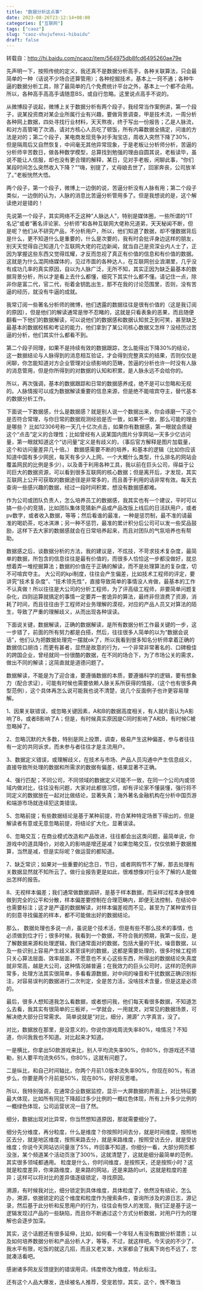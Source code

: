 ```yaml
---
title: "数据分析这点事"
date: 2023-08-26T23:12:14+08:00
categories: ["互联网"]
tags: ["caoz"]
slug: "caoz-shujufenxi-hibaidu"
draft: false
---
```



转载自：http://hi.baidu.com/ncaoz/item/564975db8fcd6495260ae79e

先声明一下，按照传统的定义，我还真不是数据分析高手，各种关联算法，只会最简单的一种（话说不少场合还算管用）；各种挖掘技术，基本上一窍不通；各种牛逼的数据分析工具，除了最简单的几个免费统计平台之外，基本上一个都不会用。所以，各种高手高高手请随意BS，或自行忽略。这里说点高手不说的。

从微博段子说起，微博上关于数据分析有两个段子，我经常当作案例讲，第一个段子，说某投资商对某企业所属行业有兴趣，要做背景调查，甲是技术流，一周分析各种网上数据，四处寻找行业材料，天天熬夜，终于写出一份报告；乙是人脉流，和对方高管喝了次酒，请对方核心人员吃了顿饭，所有内幕数据全搞定，问谁的方法是对的；第二个段子，某电商发现竞争对手淘宝店，周收入突然下降了30%，但是隔周后又自然恢复，中间毫无其他异常现象，于是老板让分析师分析，苦逼的分析师辛苦数日，做各种数学模型，总算找到勉强的理由自圆其说，老板读毕，虽说不能让人信服，却也没有更合理的解释，某日，见对手老板，闲聊此事，“你们某段时间怎么突然收入下降？”“嗨，别提了，丈母娘去世了，回家奔丧，公司放羊了。”老板恍然大悟。

两个段子，第一个段子，微博上一边倒的说，苦逼分析没有人脉有用；第二个段子类似，一边倒的认为，人脉的消息比苦逼分析管用多了。但是我想说的是，这个解读绝对是错的！

先说第一个段子，其实网络不乏这种“人脉达人”，特别是媒体圈，一些所谓的“IT名记”或者“著名评论家、分析师”和各种互联网大佬称兄道弟，天天秘闻不断，但是呢？他们从不研究产品，不分析用户，所以，他们知道了数据，却不懂数据背后是什么，更不知道什么是重要的，什么是次要的，我有时会批评身边这样的朋友，别天天觉得自己知道几个互联网大佬的花边新闻，就当自己是资深业内人士了，正因为掌握这些东西又觉得炫耀，才反而忽视了真正有价值的信息和有价值的数据。这就是为什么混网络媒体的，见过市面的各种达人，在互联网创业浪潮里，几乎没有成功几率的真实原因，自以为人脉广泛，无所不知，其实正因为缺乏最基本的数据背景分析，所以才是看上去什么都懂，细究下其实什么都不懂。请记住一点，除非你是富二代，官二代，衔着金钥匙出生，那不在我的讨论范围里，否则，没有苦逼的经历，就没有牛逼的成就。

我常订阅一些著名分析师的微博，他们透露的数据往往是很有价值的（这是我订阅的原因），但是他们的解读通常是惨不忍睹的，这就是只看表象的恶果，而且随便翻看一下他们的数据解读，可以说他们的数据感和数据认知贫乏到可笑，甚至缺乏最基本的数据校核和考证的能力，他们拿到了某公司核心数据又怎样？没经历过苦逼的分析，他们其实什么都看不到。

第二个段子同理，如果不是持续有效的数据跟踪，怎么能得出下降30%的结论，这一数据结论与人脉得到的消息相互验证，才会得到完整真实的结果，否则仅仅是闲聊，你怎能知道对方企业管理对业绩影响的范畴，苦逼的分析也许一时没有人脉的消息管用，但是你所得到的对数据的认知和积累，是人脉永远不会给你的。

所以，再次强调，基本的数据跟踪和日常的数据感养成，绝不是可以忽略和无视的。人脉情报可以成为数据解读重要的信息来源，但是绝不能喧宾夺主，替代基本的数据分析工作。

下面说一下数据感，什么是数据感？就是别人说一个数据出来，你会琢磨一下这个是否符合常理，与你日常的数据观测经验是否一致，如果不一致，那么可能的理由是哪些？ 比如12306号称一天几十亿次点击，如果你有数据感，第一眼就会质疑这个“点击”定义的合理性；比如曾经有人说某国内图片分享网站一天多少亿访问量，第一眼就知道这个“访问量”定义是有歧义的，（事后官方解释是图片加载量，这个和访问量差异几十倍。） 数据感需要不断的培养，和基本的逻辑（比如你应该知道中国有多少网民，每天有多少人上网，一个大概什么类型，什么排名的网站会覆盖网民的比例是多少），以及善于利用各种工具，我以前在巨头公司，得益于公司巨大的数据资源，可以看到很多互联网的核心数据；但是离开后，才发现，其实互联网上公开可获取的数据途径是非常多的，而且善于利用的话非常有效。每天去查询一些感兴趣的数据，经过一段时间积累，想没有数据感都难。

作为公司或团队负责人，怎么培养员工的数据感，我其实也有一个建议，平时可以搞一些小的竞猜，比如团队集体竞猜新产品或产品改版上线后的日活跃用户，或者pv数字，或者收入数据，等等；然后看谁的最准，一种是惩罚制，最不准的请最准的喝奶茶，吃冰淇淋；另一种不惩罚，最准的累计积分后公司可以发一些奖品鼓励，这样下去大家的数据感就会在日常培养起来，而且对团队的气氛培养也有帮助。

数据感之后，谈数据分析的方法，我的建议是，不炫技，不苛求技术复杂度，最简单的数据，所包含的信息往往是最有价值的，而很多人恰恰这一步都没做好，就总想着弄一堆挖掘算法；数据的价值在于正确的解读，而不是处理算法的复杂度，切不可喧宾夺主。 大公司的kpi制度，往往会产生偏差，比如技术工程师的评定，要讲究“技术复杂度”、“技术领先性”，直接导致简单的事情没人肯做，最基本的工作不认真做！所以往往是大公司的分析工程师，为了评高级工程师，非要简单问题复杂化，四则运算就搞定的事情一定要弄一套诡异的算法，最终非但浪费了资源，消耗了时间，而且往往由于工程师对业务理解的漠视，对应的产品人员又对算法的陌生，导致了严重的理解歧义，从而出现各种误读。

下面说关键，数据解读，正确的数据解读，是所有数据分析工作最关键的一步，这一步错了，前面的所有努力都是白搭，然后，往往很多人简单的以为“数据会说话”，他们认为把数据处理完一摆就ok了，所以我看到很多知名分析师拿着正确的数据信口胡诌；而更有甚者，显然是故意的行为，一个非常非常著名的、口碑极佳的跨国企业，曾经就同一份很酷的数据，在不同的场合下，为了市场公关的需求，做出不同的解读；这简直就是道德问题了。

数据解读，不能是为了迎合谁，要遵循数据的本质，要遵循科学的逻辑，要有想象力（配合求证），可能有时候也需要依赖人脉关系所获得的情报，（这个也有很多典型范例），这个具体再怎么说可能我也说不清楚，说几个反面例子也许更容易理解。

1、因果关联错误，或忽略关键因素，A和B的数据高度相关，有人就片面认为A影响了B，或者B影响了A；但是，有时候真实原因是C同时影响了A和B，有时候C被忽略掉了。

2、忽略沉默的大多数，特别是网上投票，调查，极易产生这种偏差，参与者往往有一定的共同诉求，而未参与者往往才是主流用户。

3、数据定义错误，或理解歧义，在技术与市场、产品人员沟通中产生信息歧义，直接导致所处理的数据和所需求的数据有偏差，结果显著不正确。

4、强行匹配；不同公司，不同领域的数据定义可能不一致，在同一个公司内或领域内做对比，往往没有问题，大家对此都很习惯，却有评论家不懂装懂，强行将不同定义的数据放在一起对比做结论，显著失真；海外著名金融机构在分析中国页游和端游市场就连续犯这类错误。

5、忽略前提；有些数据结论是基于某种前提，符合某种特定场景下得出的，但是解读者有意或无意忽略前提，将结论扩大化，显著误读。

6、忽略交互；在商业模式改造和产品改进，往往都会出这类问题，最简单说，你游戏中的道具降价，对收入的影响是增还是减？如果忽略交互，仅仅依赖于数据推算，当然是减，但是实际呢？做运营的都知道。

7、缺乏常识；如果对一些重要的纪念日，节日，或者网购节不了解，那去处理有关数据显然就不知所云了。做行业报告更是如此，很难想像对行业不了解的人能做出怎样的报告。

8、无视样本偏差；我们通常做数据调研，是基于样本数据，而采样过程本身很难做到完全的公平和分散，样本偏差要控制在合理范畴内，即便无法控制，在结论中也需要标注；这才是严谨的数据解读，对样本偏差视而不见，甚至为了某种宣传目的刻意寻找偏差的样本，都不可能做出好的数据结论。

那么， 数据处理也多说一点，虽说是个技术活，但是有些不那么技术的事情，也必须做到位才行；很多时候，我看到一个数据，不符合我的预期，我第一反应，是了解数据来源和处理逻辑，我们通常面对的数据，包括大量的干扰，噪音数据，以及一些识别上容易产生歧义甚至误判的数据，这都是需要处理的，很多时候工程师只关心算法层面、效率层面，不愿意也不关心这些东西，所得出的数据结论失真度就非常高，越是大公司，这种情况越普遍；在我效力的巨头公司时，这样的范例非常多，处理方法其实很简单，多看看源数据，对中间的噪音和干扰数据正确识别标注，对容易误判的数据进行二次判定，全是苦力活，没啥技术含量，但是这是必须的。

最后，很多人想知道我怎么看数据，或者想问我，他们每天看很多数据，不知道怎么去看，我其实有很简单的三板斧，一学就会，一用就灵，对常见的数据场景，可解决绝大部分日常需求。 简单说就是“对比，细分，溯源” 六字真言，没了。

对比，数据放在那里，是没意义的，你说你游戏周流失率80%，啥情况？不知道，你问我我也不知道。对比起来才知道。

一是横比，你拿出50款游戏来比，别人平均流失率90%，你80%，你游戏还不错勒，别人要平均流失65%，你80%，这就有问题了。

二是纵比，和自己时间轴比，你两个月前1.0版本流失率90%，你现在80%，有进步么，你要是两个月前是50%，现在80%，好好反思喽。

所以，我特别强调，在通常企业数据监控，显示一大屏数据的界面上，对比特征要最大体现，比如所有同比下降超过多少比例的一概红色体现，所有上升多少比例的一概绿色体现，公司运营状况一目了然。

细分，数据出现对比异常，你当然想知道原因，那就需要细分了。

细分先分维度，再分粒度，什么是维度？你按照时间去分，就是时间维度，按照地区去分，就是地区维度，按照来路去分，就是来路维度，按照受访去分，就是受访维度；你说今天网站访问量涨了5%，咋回事不知道，你细分一看，大部分网页都没涨，某个频道某个活动页涨了300%，这就清楚了，这就是细分最简单的范例，其实很多领域都通用。 粒度是什么，你时间维度，是按照天，还是按照小时？这就是粒度差异，你来路维度，是来路的网站，还是来路的url，这就是粒度的差异；这样可以将对比的差异值逐级锁定，寻找原因。

溯源，有时候我对比，细分锁定到具体维度，具体粒度了，依然没有结论，怎么办，溯源，依据锁定的这个维度和粒度作为搜索条件，查询所涉及的源日志，源记录，然后基于此分析和反思用户的行为，往往会有惊人的发现，我们正是基于这一逻辑发现过产品的一些缺陷，而且你不断通过这个方式分析数据，对用户行为的理解也会逐步加深。

其实，这个话题还有很多延伸，比如，如何看一个年轻人有没有数据分析潜质；以及如何培养数据分析和产品分析人才，等等，不过，就这样吧。今天说的不少了，我水平有限，吃饭的就这几招，而且又老又笨，大家都会了我离下岗也不远了，您就凑活看吧。

感谢诸多网友反馈提到的错误用词，纬度修改为维度，特此标注。

还有这个人品大爆发，连续被名人推荐，受宠若惊，其实，这个，愧不敢当
